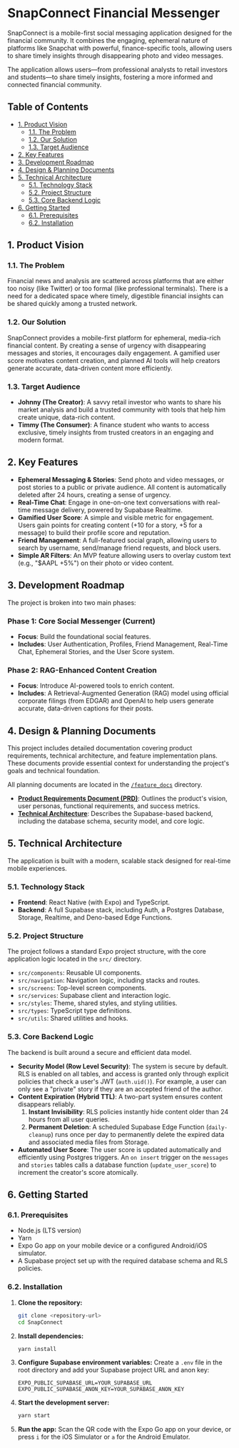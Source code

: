 # SnapConnect Financial Messenger

SnapConnect is a mobile-first social messaging application designed for the
financial community. It combines the engaging, ephemeral nature of platforms
like Snapchat with powerful, finance-specific tools, allowing users to share
timely insights through disappearing photo and video messages.

The application allows users—from professional analysts to retail investors and
students—to share timely insights, fostering a more informed and connected
financial community.

## Table of Contents

- [1. Product Vision](#1-product-vision)
  - [1.1. The Problem](#11-the-problem)
  - [1.2. Our Solution](#12-our-solution)
  - [1.3. Target Audience](#13-target-audience)
- [2. Key Features](#2-key-features)
- [3. Development Roadmap](#3-development-roadmap)
- [4. Design & Planning Documents](#4-design--planning-documents)
- [5. Technical Architecture](#5-technical-architecture)
  - [5.1. Technology Stack](#51-technology-stack)
  - [5.2. Project Structure](#52-project-structure)
  - [5.3. Core Backend Logic](#53-core-backend-logic)
- [6. Getting Started](#6-getting-started)
  - [6.1. Prerequisites](#61-prerequisites)
  - [6.2. Installation](#62-installation)

## 1. Product Vision

### 1.1. The Problem

Financial news and analysis are scattered across platforms that are either too
noisy (like Twitter) or too formal (like professional terminals). There is a
need for a dedicated space where timely, digestible financial insights can be
shared quickly among a trusted network.

### 1.2. Our Solution

SnapConnect provides a mobile-first platform for ephemeral, media-rich financial
content. By creating a sense of urgency with disappearing messages and stories,
it encourages daily engagement. A gamified user score motivates content
creation, and planned AI tools will help creators generate accurate, data-driven
content more efficiently.

### 1.3. Target Audience

- **Johnny (The Creator)**: A savvy retail investor who wants to share his
  market analysis and build a trusted community with tools that help him create
  unique, data-rich content.
- **Timmy (The Consumer)**: A finance student who wants to access exclusive,
  timely insights from trusted creators in an engaging and modern format.

## 2. Key Features

- **Ephemeral Messaging & Stories**: Send photo and video messages, or post
  stories to a public or private audience. All content is automatically deleted
  after 24 hours, creating a sense of urgency.
- **Real-Time Chat**: Engage in one-on-one text conversations with real-time
  message delivery, powered by Supabase Realtime.
- **Gamified User Score**: A simple and visible metric for engagement. Users
  gain points for creating content (+10 for a story, +5 for a message) to build
  their profile score and reputation.
- **Friend Management**: A full-featured social graph, allowing users to search
  by username, send/manage friend requests, and block users.
- **Simple AR Filters**: An MVP feature allowing users to overlay custom text
  (e.g., "$AAPL +5%") on their photo or video content.

## 3. Development Roadmap

The project is broken into two main phases:

### Phase 1: Core Social Messenger (Current)

- **Focus**: Build the foundational social features.
- **Includes**: User Authentication, Profiles, Friend Management, Real-Time
  Chat, Ephemeral Stories, and the User Score system.

### Phase 2: RAG-Enhanced Content Creation

- **Focus**: Introduce AI-powered tools to enrich content.
- **Includes**: A Retrieval-Augmented Generation (RAG) model using official
  corporate filings (from EDGAR) and OpenAI to help users generate accurate,
  data-driven captions for their posts.

## 4. Design & Planning Documents

This project includes detailed documentation covering product requirements,
technical architecture, and feature implementation plans. These documents
provide essential context for understanding the project's goals and technical
foundation.

All planning documents are located in the [`/feature_docs`](./feature_docs/)
directory.

- **[Product Requirements Document (PRD)](./PRODUCT_REQUIREMENTS_DOCUMENT.md)**:
  Outlines the product's vision, user personas, functional requirements, and
  success metrics.
- **[Technical Architecture](./feature_docs/TECHNICAL_ARCHITECTURE_P1.md)**:
  Describes the Supabase-based backend, including the database schema, security
  model, and core logic.

## 5. Technical Architecture

The application is built with a modern, scalable stack designed for real-time
mobile experiences.

### 5.1. Technology Stack

- **Frontend**: React Native (with Expo) and TypeScript.
- **Backend**: A full Supabase stack, including Auth, a Postgres Database,
  Storage, Realtime, and Deno-based Edge Functions.

### 5.2. Project Structure

The project follows a standard Expo project structure, with the core application
logic located in the `src/` directory.

- `src/components`: Reusable UI components.
- `src/navigation`: Navigation logic, including stacks and routes.
- `src/screens`: Top-level screen components.
- `src/services`: Supabase client and interaction logic.
- `src/styles`: Theme, shared styles, and styling utilities.
- `src/types`: TypeScript type definitions.
- `src/utils`: Shared utilities and hooks.

### 5.3. Core Backend Logic

The backend is built around a secure and efficient data model.

- **Security Model (Row Level Security)**: The system is secure by default. RLS
  is enabled on all tables, and access is granted only through explicit policies
  that check a user's JWT (`auth.uid()`). For example, a user can only see a
  "private" story if they are an accepted friend of the author.
- **Content Expiration (Hybrid TTL)**: A two-part system ensures content
  disappears reliably.
  1.  **Instant Invisibility**: RLS policies instantly hide content older than
      24 hours from all user queries.
  2.  **Permanent Deletion**: A scheduled Supabase Edge Function
      (`daily-cleanup`) runs once per day to permanently delete the expired data
      and associated media files from Storage.
- **Automated User Score**: The user score is updated automatically and
  efficiently using Postgres triggers. An `on insert` trigger on the `messages`
  and `stories` tables calls a database function (`update_user_score`) to
  increment the creator's score atomically.

## 6. Getting Started

### 6.1. Prerequisites

- Node.js (LTS version)
- Yarn
- Expo Go app on your mobile device or a configured Android/iOS simulator.
- A Supabase project set up with the required database schema and RLS policies.

### 6.2. Installation

1.  **Clone the repository:**
    ```sh
    git clone <repository-url>
    cd SnapConnect
    ```
2.  **Install dependencies:**
    ```sh
    yarn install
    ```
3.  **Configure Supabase environment variables:** Create a `.env` file in the
    root directory and add your Supabase project URL and anon key:
    ```
    EXPO_PUBLIC_SUPABASE_URL=YOUR_SUPABASE_URL
    EXPO_PUBLIC_SUPABASE_ANON_KEY=YOUR_SUPABASE_ANON_KEY
    ```
4.  **Start the development server:**
    ```sh
    yarn start
    ```
5.  **Run the app:** Scan the QR code with the Expo Go app on your device, or
    press `i` for the iOS Simulator or `a` for the Android Emulator.
